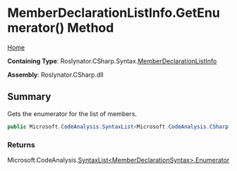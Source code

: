 # MemberDeclarationListInfo\.GetEnumerator\(\) Method

[Home](../../../../../README.md)

**Containing Type**: Roslynator\.CSharp\.Syntax\.[MemberDeclarationListInfo](../README.md)

**Assembly**: Roslynator\.CSharp\.dll

## Summary

Gets the enumerator for the list of members\.

```csharp
public Microsoft.CodeAnalysis.SyntaxList<Microsoft.CodeAnalysis.CSharp.Syntax.MemberDeclarationSyntax>.Enumerator GetEnumerator()
```

### Returns

Microsoft\.CodeAnalysis\.[SyntaxList\<MemberDeclarationSyntax>.Enumerator](https://docs.microsoft.com/en-us/dotnet/api/microsoft.codeanalysis.syntaxlist-1.enumerator)

